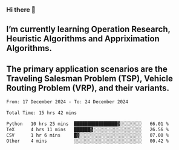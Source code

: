 ### Hi there 👋
## I’m currently learning Operation Research, Heuristic Algorithms and Appriximation Algorithms.
## The primary application scenarios are the Traveling Salesman Problem (TSP), Vehicle Routing Problem (VRP), and their variants.
<!--START_SECTION:waka-->

```txt
From: 17 December 2024 - To: 24 December 2024

Total Time: 15 hrs 42 mins

Python   10 hrs 25 mins  ████████████████▓░░░░░░░░   66.01 %
TeX      4 hrs 11 mins   ██████▓░░░░░░░░░░░░░░░░░░   26.56 %
CSV      1 hr 6 mins     █▓░░░░░░░░░░░░░░░░░░░░░░░   07.00 %
Other    4 mins          ░░░░░░░░░░░░░░░░░░░░░░░░░   00.42 %
```

<!--END_SECTION:waka-->
<!--
**Bookervsky/Bookervsky** is a ✨ _special_ ✨ repository because its `README.md` (this file) appears on your GitHub profile.

Here are some ideas to get you started:

- 🔭 I’m currently working on ...
- 🌱 I’m currently learning ...
- 👯 I’m looking to collaborate on ...
- 🤔 I’m looking for help with ...
- 💬 Ask me about ...
- 📫 How to reach me: ...
- 😄 Pronouns: ...
- ⚡ Fun fact: ...
-->
